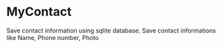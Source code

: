 # MyContact
Save contact information using sqlite database.
Save contact informations like Name, Phone number, Photo 
